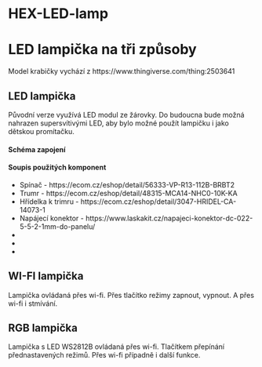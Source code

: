 # HEX-LED-lamp
<h1>LED lampička na tři způsoby</h1>

<p>Model krabičky vychází z https://www.thingiverse.com/thing:2503641</p>

<h2>LED lampička</h2>
<p>Původní verze využívá LED modul ze žárovky. Do budoucna bude možná nahrazen supersvítivými LED, aby bylo možné použít lampičku i jako dětskou promítačku.</p>

<h4>Schéma zapojení</h4>


<h4>Soupis použitých komponent</h4>
<ul>
  <li>Spínač - https://ecom.cz/eshop/detail/56333-VP-R13-112B-BRBT2</li>
  <li>Trumr - https://ecom.cz/eshop/detail/48315-MCA14-NHC0-10K-KA</li>
  <li>Hřídelka k trimru - https://ecom.cz/eshop/detail/3047-HRIDEL-CA-14073-1</li>
  <li>Napájecí konektor - https://www.laskakit.cz/napajeci-konektor-dc-022-5-5-2-1mm-do-panelu/</li>
  <li></li>
  <li></li>
  <li></li>
</ul>

<h2>WI-FI lampička</h2>
<p>Lampička ovládaná přes wi-fi. Přes tlačítko režimy zapnout, vypnout. A přes wi-fi i stmívání.</p>

<h2>RGB lampička</h2>
<p>Lampička s LED WS2812B ovládaná přes wi-fi. Tlačítkem přepínání přednastavených režimů. Přes wi-fi případně i další funkce. </p>
